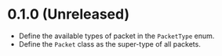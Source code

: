# 0.1.0 (Unreleased)

- Define the available types of packet in the `PacketType` enum.
- Define the `Packet` class as the super-type of all packets.
